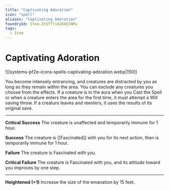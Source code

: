 ```yaml
---
title: "Captivating Adoration"
icon: "spell"
aliases: "Captivating Adoration"
foundryId: Item.Ih5Tf7i62KKE3NMx
tags:
  - Item
---
```


# Captivating Adoration
![[systems-pf2e-icons-spells-captivating-adoration.webp|150]]

You become intensely entrancing, and creatures are distracted by you as long as they remain within the area. You can exclude any creatures you choose from the effects. If a creature is in the aura when you Cast the Spell or when a creature enters the area for the first time, it must attempt a Will saving throw. If a creature leaves and reenters, it uses the results of its original save.

* * *

**Critical Success** The creature is unaffected and temporarily immune for 1 hour.

**Success** The creature is [[Fascinated]] with you for its next action, then is temporarily immune for 1 hour.

**Failure** The creature is Fascinated with you.

**Critical Failure** The creature is Fascinated with you, and its attitude toward you improves by one step.

* * *

**Heightened (+1)** Increase the size of the emanation by 15 feet.
